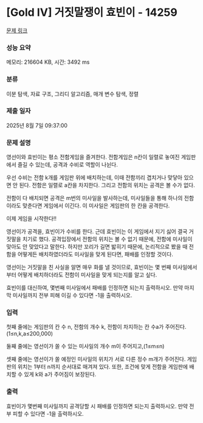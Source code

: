 # [Gold IV] 거짓말쟁이 효빈이 - 14259 

[문제 링크](https://www.acmicpc.net/problem/14259) 

### 성능 요약

메모리: 216604 KB, 시간: 3492 ms

### 분류

이분 탐색, 자료 구조, 그리디 알고리즘, 매개 변수 탐색, 정렬

### 제출 일자

2025년 8월 7일 09:37:00

### 문제 설명

<p>영선이와 효빈이는 평소 전함게임을 즐겨한다. 전함게임은 n칸이 일렬로 놓여진 게임판에서 즐길 수 있는데, 공격과 수비로 역할이 나뉜다.</p>

<p>우선 수비는 전함 k개를 게임판 위에 배치하는데, 이때 전함끼리 겹치거나 맞닿아 있으면 안 된다. 전함은 일렬로 a칸을 차지한다. 그리고 전함의 위치는 공격은 볼 수가 없다.</p>

<p>전함이 다 배치되면 공격은 m번의 미사일을 발사하는데, 미사일들을 통해 하나의 전함이라도 맞춘다면 게임에서 이긴다. 이 미사일은 게임판의 한 칸을 공격한다.</p>

<p>이제 게임을 시작한다!!</p>

<p>영선이가 공격을, 효빈이가 수비를 한다. 근데 효빈이는 이 게임에서 지기 싫어 결국 거짓말을 치기로 했다. 공격입장에서 전함의 위치는 볼 수 없기 때문에, 전함에 미사일이 맞아도 안 맞았다고 말한다. 하지만 꼬리가 길면 밟히기 때문에, 논리적으로 봤을 때 전함을 어떻게든 배치하였더라도 미사일을 맞게 된다면, 패배를 인정할 것이다.</p>

<p>영선이는 거짓말을 친 사실을 알면 매우 화를 낼 것이므로, 효빈이는 몇 번째 미사일에서부터 어떻게 배치하더라도 전함이 미사일을 맞게 되는지를 알고 싶다.</p>

<p>효빈이를 대신하여, 몇번째 미사일에서 패배를 인정하면 되는지 출력하시오. 만약 마지막 미사일까지 전부 피해 이길 수 있다면 -1을 출력하시오.</p>

### 입력 

 <p>첫째 줄에는 게임판의 칸 수 n, 전함의 개수 k, 전함이 차지하는 칸 수a가 주어진다.(1≤n,k,a≤200,000)</p>

<p>둘째 줄에는 영선이가 쏠 수 있는 미사일의 개수 m이 주어지고,(1≤m≤n)</p>

<p>셋째 줄에는 영선이가 쏠 예정인 미사일의 위치가 서로 다른 정수 m개가 주어진다. 게임판의 위치는 1부터 n까지 순서대로 매겨져 있다. 또한, 조건에 맞게 전함을 게임판에 배치할 수 있게 k와 a가 주어짐이 보장된다.</p>

### 출력 

 <p>효빈이가 몇번째 미사일까지 공격당할 시 패배를 인정하면 되는지 출력하시오. 만약 전부 피할 수 있다면 -1을 출력하시오.</p>

